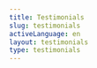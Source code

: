 ```yaml
---
title: Testimonials
slug: testimonials
activeLanguage: en
layout: testimonials
type: testimonials
---
```

